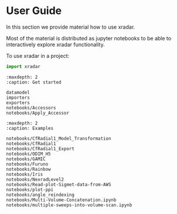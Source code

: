 # User Guide

In this section we provide material how to use xradar.

Most of the material is distributed as jupyter notebooks to be able to interactively explore xradar functionality.

To use xradar in a project:

```python
import xradar
```

```{toctree}
:maxdepth: 2
:caption: Get started

datamodel
importers
exporters
notebooks/Accessors
notebooks/Apply_Accessor
```

```{toctree}
:maxdepth: 2
:caption: Examples

notebooks/CfRadial1_Model_Transformation
notebooks/CfRadial1
notebooks/CfRadial1_Export
notebooks/ODIM_H5
notebooks/GAMIC
notebooks/Furuno
notebooks/Rainbow
notebooks/Iris
notebooks/NexradLevel2
notebooks/Read-plot-Sigmet-data-from-AWS
notebooks/plot-ppi
notebooks/angle_reindexing
notebooks/Multi-Volume-Concatenation.ipynb
notebooks/multiple-sweeps-into-volume-scan.ipynb
```
